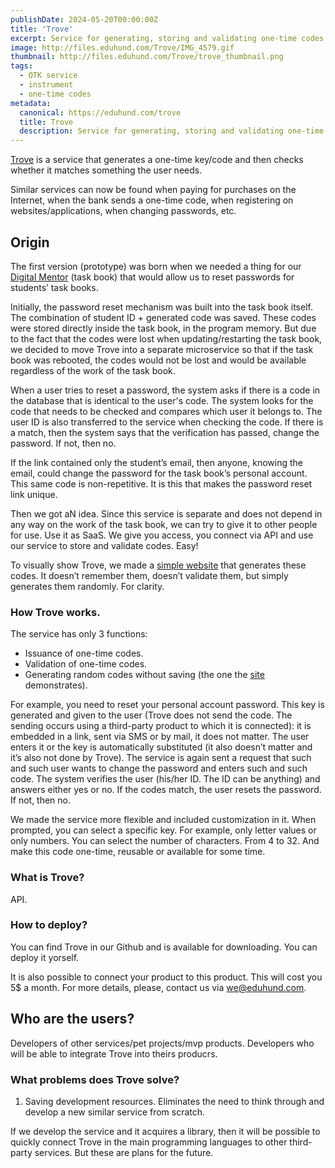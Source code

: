 ```yaml
---
publishDate: 2024-05-20T00:00:00Z
title: 'Trove'
excerpt: Service for generating, storing and validating one-time codes.
image: http://files.eduhund.com/Trove/IMG_4579.gif
thumbnail: http://files.eduhund.com/Trove/trove_thumbnail.png
tags:
  - OTK service
  - instrument
  - one-time codes
metadata:
  canonical: https://eduhund.com/trove
  title: Trove
  description: Service for generating, storing and validating one-time codes
---
```


[Trove](http://otk.eduhund.com/) is a service that generates a one-time key/code and then checks whether it matches something the user needs. 

Similar services can now be found when paying for purchases on the Internet, when the bank sends a one-time code, when registering on websites/applications, when changing passwords, etc.

## Origin 

The first version (prototype) was born when we needed a thing for our [Digital Mentor](https://eduhund.gumroad.com/l/bosses) (task book) that would allow us to reset passwords for students’ task books.

Initially, the password reset mechanism was built into the task book itself. The combination of student ID + generated code was saved. These codes were stored directly inside the task book, in the program memory. But due to the fact that the codes were lost when updating/restarting the task book, we decided to move Trove into a separate microservice so that if the task book was rebooted, the codes would not be lost and would be available regardless of the work of the task book.

When a user tries to reset a password, the system asks if there is a code in the database that is identical to the user's code. The system looks for the code that needs to be checked and compares which user it belongs to. The user ID is also transferred to the service when checking the code. If there is a match, then the system says that the verification has passed, change the password. If not, then no.

If the link contained only the student’s email, then anyone, knowing the email, could change the password for the task book’s personal account. This same code is non-repetitive. It is this that makes the password reset link unique.

Then we got aN idea. Since this service is separate and does not depend in any way on the work of the task book, we can try to give it to other people for use. Use it as SaaS. We give you access, you connect via API and use our service to store and validate codes. Easy!

To visually show Trove, we made a [simple website](http://otk.eduhund.com/) that generates these codes. It doesn’t remember them, doesn’t validate them, but simply generates them randomly. For clarity.

### How Trove works.

The service has only 3 functions:

- Issuance of one-time codes.
- Validation of one-time codes.
- Generating random codes without saving (the one the [site](http://otk.eduhund.com/) demonstrates).

For example, you need to reset your personal account password. This key is generated and given to the user (Trove does not send the code. The sending occurs using a third-party product to which it is connected): it is embedded in a link, sent via SMS or by mail, it does not matter. The user enters it or the key is automatically substituted (it also doesn’t matter and it’s also not done by Trove). The service is again sent a request that such and such user wants to change the password and enters such and such code. The system verifies the user (his/her ID. The ID can be anything) and answers either yes or no. If the codes match, the user resets the password. If not, then no.

We made the service more flexible and included customization in it. When prompted, you can select a specific key. For example, only letter values or only numbers. You can select the number of characters. From 4 to 32. And make this code one-time, reusable or available for some time.

### What is Trove?

API.

### How to deploy?

You can find Trove in our Github and is available for downloading. You can deploy it yorself. 

It is also possible to connect your product to this product. This will cost you 5$ a month. For more details, please, contact us via we@eduhund.com. 

## Who are the users?

Developers of other services/pet projects/mvp products. Developers who will be able to integrate Trove into theirs producrs. 

### What problems does Trove solve?

1. Saving development resources. Eliminates the need to think through and develop a new similar service from scratch.

If we develop the service and it acquires a library, then it will be possible to quickly connect Trove in the main programming languages to other third-party services. But these are plans for the future.
